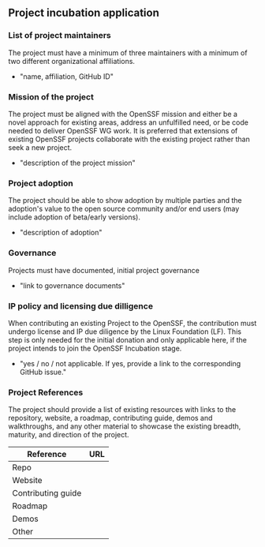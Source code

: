 ## Project incubation application

### List of project maintainers
The project must have a minimum of three maintainers with a minimum of two different organizational affiliations.
  * "name, affiliation, GitHub ID"

### Mission of the project
The project must be aligned with the OpenSSF mission and either be a novel approach for existing areas, address an unfulfilled need, or be code needed to deliver OpenSSF WG work. It is preferred that extensions of existing OpenSSF projects collaborate with the existing project rather than seek a new project.
  * "description of the project mission"

### Project adoption
The project should be able to show adoption by multiple parties and the adoption's value to the open source community and/or end users (may include adoption of beta/early versions).
  * "description of adoption"

### Governance
Projects must have documented, initial project governance
  * "link to governance documents"

### IP policy and licensing due dilligence
When contributing an existing Project to the OpenSSF, the contribution must undergo license and IP due diligence by the Linux Foundation (LF). This step is only needed for the initial donation and only applicable here, if the project intends to join the OpenSSF Incubation stage.
  * "yes / no / not applicable. If yes, provide a link to the corresponding GitHub issue."

### Project References
The project should provide a list of existing resources with links to the repository, website, a roadmap, contributing guide, demos and walkthroughs, and any other material to showcase the existing breadth, maturity, and direction of the project.

| Reference          | URL |
|--------------------|-----|
| Repo               |     |
| Website            |     |
| Contributing guide |     |
| Roadmap            |     |
| Demos              |     |
| Other              |     |
